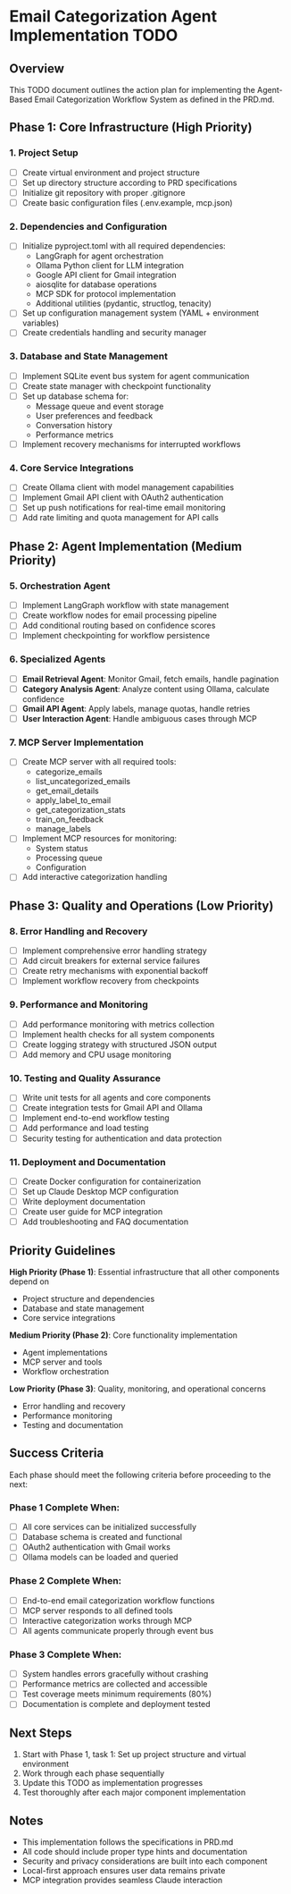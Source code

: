 # Email Categorization Agent Implementation TODO

## Overview
This TODO document outlines the action plan for implementing the Agent-Based Email Categorization Workflow System as defined in the PRD.md.

## Phase 1: Core Infrastructure (High Priority)

### 1. Project Setup
- [ ] Create virtual environment and project structure
- [ ] Set up directory structure according to PRD specifications
- [ ] Initialize git repository with proper .gitignore
- [ ] Create basic configuration files (.env.example, mcp.json)

### 2. Dependencies and Configuration
- [ ] Initialize pyproject.toml with all required dependencies:
  - LangGraph for agent orchestration
  - Ollama Python client for LLM integration
  - Google API client for Gmail integration
  - aiosqlite for database operations
  - MCP SDK for protocol implementation
  - Additional utilities (pydantic, structlog, tenacity)
- [ ] Set up configuration management system (YAML + environment variables)
- [ ] Create credentials handling and security manager

### 3. Database and State Management
- [ ] Implement SQLite event bus system for agent communication
- [ ] Create state manager with checkpoint functionality
- [ ] Set up database schema for:
  - Message queue and event storage
  - User preferences and feedback
  - Conversation history
  - Performance metrics
- [ ] Implement recovery mechanisms for interrupted workflows

### 4. Core Service Integrations
- [ ] Create Ollama client with model management capabilities
- [ ] Implement Gmail API client with OAuth2 authentication
- [ ] Set up push notifications for real-time email monitoring
- [ ] Add rate limiting and quota management for API calls

## Phase 2: Agent Implementation (Medium Priority)

### 5. Orchestration Agent
- [ ] Implement LangGraph workflow with state management
- [ ] Create workflow nodes for email processing pipeline
- [ ] Add conditional routing based on confidence scores
- [ ] Implement checkpointing for workflow persistence

### 6. Specialized Agents
- [ ] **Email Retrieval Agent**: Monitor Gmail, fetch emails, handle pagination
- [ ] **Category Analysis Agent**: Analyze content using Ollama, calculate confidence
- [ ] **Gmail API Agent**: Apply labels, manage quotas, handle retries
- [ ] **User Interaction Agent**: Handle ambiguous cases through MCP

### 7. MCP Server Implementation
- [ ] Create MCP server with all required tools:
  - categorize_emails
  - list_uncategorized_emails
  - get_email_details
  - apply_label_to_email
  - get_categorization_stats
  - train_on_feedback
  - manage_labels
- [ ] Implement MCP resources for monitoring:
  - System status
  - Processing queue
  - Configuration
- [ ] Add interactive categorization handling

## Phase 3: Quality and Operations (Low Priority)

### 8. Error Handling and Recovery
- [ ] Implement comprehensive error handling strategy
- [ ] Add circuit breakers for external service failures
- [ ] Create retry mechanisms with exponential backoff
- [ ] Implement workflow recovery from checkpoints

### 9. Performance and Monitoring
- [ ] Add performance monitoring with metrics collection
- [ ] Implement health checks for all system components
- [ ] Create logging strategy with structured JSON output
- [ ] Add memory and CPU usage monitoring

### 10. Testing and Quality Assurance
- [ ] Write unit tests for all agents and core components
- [ ] Create integration tests for Gmail API and Ollama
- [ ] Implement end-to-end workflow testing
- [ ] Add performance and load testing
- [ ] Security testing for authentication and data protection

### 11. Deployment and Documentation
- [ ] Create Docker configuration for containerization
- [ ] Set up Claude Desktop MCP configuration
- [ ] Write deployment documentation
- [ ] Create user guide for MCP integration
- [ ] Add troubleshooting and FAQ documentation

## Priority Guidelines

**High Priority (Phase 1)**: Essential infrastructure that all other components depend on
- Project structure and dependencies
- Database and state management
- Core service integrations

**Medium Priority (Phase 2)**: Core functionality implementation
- Agent implementations
- MCP server and tools
- Workflow orchestration

**Low Priority (Phase 3)**: Quality, monitoring, and operational concerns
- Error handling and recovery
- Performance monitoring
- Testing and documentation

## Success Criteria

Each phase should meet the following criteria before proceeding to the next:

### Phase 1 Complete When:
- [ ] All core services can be initialized successfully
- [ ] Database schema is created and functional
- [ ] OAuth2 authentication with Gmail works
- [ ] Ollama models can be loaded and queried

### Phase 2 Complete When:
- [ ] End-to-end email categorization workflow functions
- [ ] MCP server responds to all defined tools
- [ ] Interactive categorization works through MCP
- [ ] All agents communicate properly through event bus

### Phase 3 Complete When:
- [ ] System handles errors gracefully without crashing
- [ ] Performance metrics are collected and accessible
- [ ] Test coverage meets minimum requirements (80%)
- [ ] Documentation is complete and deployment tested

## Next Steps

1. Start with Phase 1, task 1: Set up project structure and virtual environment
2. Work through each phase sequentially
3. Update this TODO as implementation progresses
4. Test thoroughly after each major component implementation

## Notes

- This implementation follows the specifications in PRD.md
- All code should include proper type hints and documentation
- Security and privacy considerations are built into each component
- Local-first approach ensures user data remains private
- MCP integration provides seamless Claude interaction
